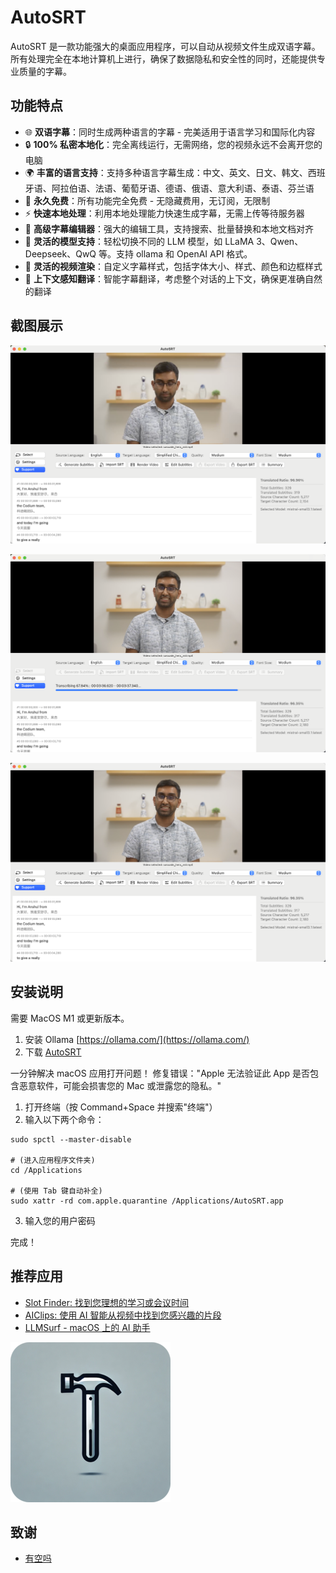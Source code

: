 # AutoSRT

AutoSRT 是一款功能强大的桌面应用程序，可以自动从视频文件生成双语字幕。所有处理完全在本地计算机上进行，确保了数据隐私和安全性的同时，还能提供专业质量的字幕。

## 功能特点

- 🌐 **双语字幕**：同时生成两种语言的字幕 - 完美适用于语言学习和国际化内容
- 🔒 **100% 私密本地化**：完全离线运行，无需网络，您的视频永远不会离开您的电脑
- 🌍 **丰富的语言支持**：支持多种语言字幕生成：中文、英文、日文、韩文、西班牙语、阿拉伯语、法语、葡萄牙语、德语、俄语、意大利语、泰语、芬兰语
- 💝 **永久免费**：所有功能完全免费 - 无隐藏费用，无订阅，无限制
- ⚡ **快速本地处理**：利用本地处理能力快速生成字幕，无需上传等待服务器
- 📝 **高级字幕编辑器**：强大的编辑工具，支持搜索、批量替换和本地文档对齐
- 🤖 **灵活的模型支持**：轻松切换不同的 LLM 模型，如 LLaMA 3、Qwen、Deepseek、QwQ 等。支持 ollama 和 OpenAI API 格式。
- 🎨 **灵活的视频渲染**：自定义字幕样式，包括字体大小、样式、颜色和边框样式
- 🔄 **上下文感知翻译**：智能字幕翻译，考虑整个对话的上下文，确保更准确自然的翻译

## 截图展示

![首页](https://github.com/yyaadet/autosrt_page/blob/main/screenshots/home.png)

![处理中](https://github.com/yyaadet/autosrt_page/blob/main/screenshots/processing.png)

![完成](https://github.com/yyaadet/autosrt_page/blob/main/screenshots/done.png)

## 安装说明

需要 MacOS M1 或更新版本。

1. 安装 Ollama [https://ollama.com/](https://ollama.com/)
2. 下载 [AutoSRT](https://github.com/yyaadet/autosrt_page/releases)

一分钟解决 macOS 应用打开问题！
修复错误："Apple 无法验证此 App 是否包含恶意软件，可能会损害您的 Mac 或泄露您的隐私。"

1. 打开终端（按 Command+Space 并搜索"终端"）
2. 输入以下两个命令：
```
sudo spctl --master-disable

# (进入应用程序文件夹)
cd /Applications 

# (使用 Tab 键自动补全)
sudo xattr -rd com.apple.quarantine /Applications/AutoSRT.app 
```
3. 输入您的用户密码

完成！

## 推荐应用

- [Slot Finder: 找到您理想的学习或会议时间](https://www.51zhi.com/)
- [AIClips: 使用 AI 智能从视频中找到您感兴趣的片段](https://yyaadet.github.io/aiclips/)
- [LLMSurf - macOS 上的 AI 助手](https://github.com/yyaadet/llmsurf)

![LLMSurf](https://raw.githubusercontent.com/yyaadet/llmsurf/main/images/logo.png)

## 致谢

- [有空吗](https://www.51zhi.com/)
